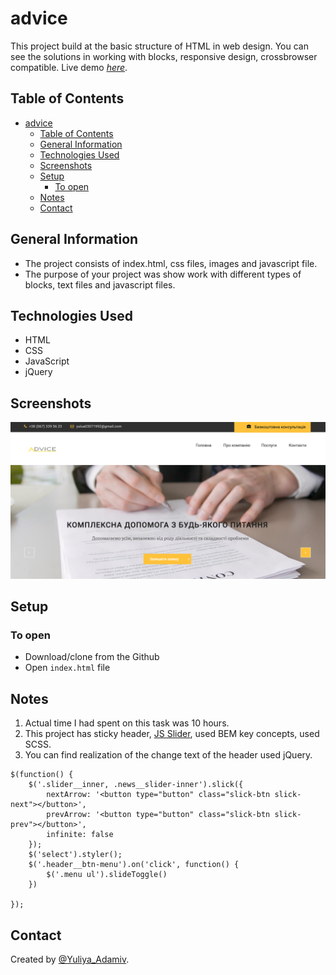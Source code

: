 # advice
This project build at the basic structure of HTML in web design. You can see the solutions in working with blocks, responsive design, crossbrowser compatible. 
Live demo [_here_](https://yuliyazakharchuk.github.io/advice/). 

## Table of Contents

- [advice](#advice)
  - [Table of Contents](#table-of-contents)
  - [General Information](#general-information)
  - [Technologies Used](#technologies-used)
  - [Screenshots](#screenshots)
  - [Setup](#setup)
    - [To open](#to-open)
  - [Notes](#notes)
  - [Contact](#contact)


## General Information

- The project consists of index.html, css files, images and javascript file.
- The purpose of your project was show work with different types of blocks, text files and javascript files.

## Technologies Used

- HTML
- CSS
- JavaScript
- jQuery


## Screenshots



![Example screenshot](./img/screen.png)


## Setup

### To open

- Download/clone from the Github
- Open `index.html` file


## Notes

1. Actual time I had spent on this task was 10 hours. 
2. This project has sticky header, [JS Slider](https://swiperjs.com/), used BEM key concepts, used SCSS.
3. You can find realization of the change text of the header used jQuery.

```Js
$(function() {
    $('.slider__inner, .news__slider-inner').slick({
        nextArrow: '<button type="button" class="slick-btn slick-next"></button>',
        prevArrow: '<button type="button" class="slick-btn slick-prev"></button>',
        infinite: false
    });
    $('select').styler();
    $('.header__btn-menu').on('click', function() {
        $('.menu ul').slideToggle()
    })

});
```

## Contact

Created by [@Yuliya_Adamiv](https://github.com/YuliyaAdamiv).
